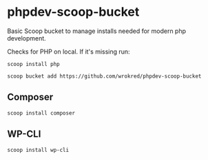 # phpdev-scoop-bucket
Basic Scoop bucket to manage installs needed for modern php development.

Checks for PHP on local. If it's missing run:

`scoop install php`

`scoop bucket add https://github.com/wrokred/phpdev-scoop-bucket`

## Composer

`scoop install composer`

## WP-CLI

`scoop install wp-cli`